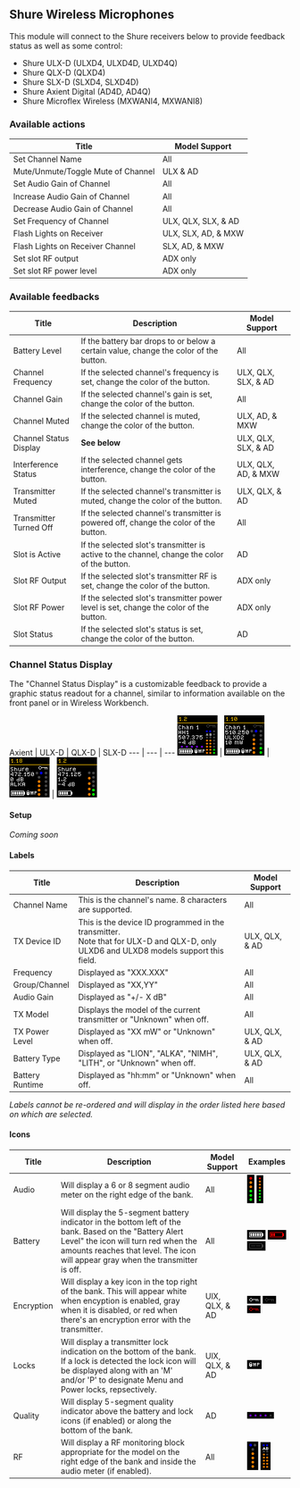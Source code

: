 ## Shure Wireless Microphones

This module will connect to the Shure receivers below to provide feedback status as well as some control:
* Shure ULX-D (ULXD4, ULXD4D, ULXD4Q)
* Shure QLX-D (QLXD4)
* Shure SLX-D (SLXD4, SLXD4D)
* Shure Axient Digital (AD4D, AD4Q)
* Shure Microflex Wireless (MXWANI4, MXWANI8)

### Available actions
Title | Model Support
--- | ---
Set Channel Name | All
Mute/Unmute/Toggle Mute of Channel | ULX & AD
Set Audio Gain of Channel | All
Increase Audio Gain of Channel | All
Decrease Audio Gain of Channel | All
Set Frequency of Channel | ULX, QLX, SLX, & AD
Flash Lights on Receiver | ULX, SLX, AD, & MXW
Flash Lights on Receiver Channel | SLX, AD, & MXW
Set slot RF output | ADX only
Set slot RF power level | ADX only

### Available feedbacks
Title | Description | Model Support
--- | --- | ---
Battery Level | If the battery bar drops to or below a certain value, change the color of the button. | All
Channel Frequency | If the selected channel\'s frequency is set, change the color of the button. | ULX, QLX, SLX, & AD
Channel Gain | If the selected channel\'s gain is set, change the color of the button. | All
Channel Muted | If the selected channel is muted, change the color of the button. | ULX, AD, & MXW
Channel Status Display | **See below** | ULX, QLX, SLX, & AD
Interference Status | If the selected channel gets interference, change the color of the button. | ULX, QLX, AD, & MXW
Transmitter Muted | If the selected channel\'s transmitter is muted, change the color of the button. | ULX, QLX, & AD
Transmitter Turned Off | If the selected channel\'s transmitter is powered off, change the color of the button. | All
Slot is Active | If the selected slot\'s transmitter is active to the channel, change the color of the button. | AD
Slot RF Output | If the selected slot\'s transmitter RF is set, change the color of the button. | ADX only
Slot RF Power | If the selected slot\'s transmitter power level is set, change the color of the button. | ADX only
Slot Status | If the selected slot\'s status is set, change the color of the button. | AD

### Channel Status Display
The "Channel Status Display" is a customizable feedback to provide a graphic status readout for a channel, similar to information available on the front panel or in Wireless Workbench.

Axient | ULX-D | QLX-D | SLX-D
--- | --- | ---
![AD example](icons/example-ad.png) | ![ULX example](icons/example-ulx.png) | ![QLX example](icons/example-qlx.png) | ![SLX example](icons/example-slx.png)

#### Setup
*Coming soon*

#### Labels
Title | Description | Model Support
--- | --- | ---
Channel Name | This is the channel's name.  8 characters are supported. | All
TX Device ID | This is the device ID programmed in the transmitter.<br />Note that for ULX-D and QLX-D, only ULXD6 and ULXD8 models support this field. | ULX, QLX, & AD
Frequency | Displayed as "XXX.XXX" | All
Group/Channel | Displayed as "XX,YY" | All
Audio Gain | Displayed as "+/- X dB" | All
TX Model | Displays the model of the current transmitter or "Unknown" when off. | All
TX Power Level | Displayed as "XX mW" or "Unknown" when off. | ULX, QLX, & AD
Battery Type | Displayed as "LION", "ALKA", "NIMH", "LITH", or "Unknown" when off. | ULX, QLX, & AD
Battery Runtime | Displayed as "hh:mm" or "Unknown" when off. | All

*Labels cannot be re-ordered and will display in the order listed here based on which are selected.*

#### Icons
Title | Description | Model Support | Examples
--- | --- | --- | ---
Audio | Will display a 6 or 8 segment audio meter on the right edge of the bank. | All | ![ULX audio example](icons/example-ulx-audio.png) ![AD audio example](icons/example-ad-audio.png)
Battery | Will display the 5-segment battery indicator in the bottom left of the bank.  Based on the "Battery Alert Level" the icon will turn red when the amounts reaches that level.  The icon will appear gray when the transmitter is off. | All | ![Full battery example](icons/example-battery-1.png) ![Low battery example](icons/example-battery-2.png) ![Transmitter off battery example](icons/example-battery-3.png)
Encryption | Will display a key icon in the top right of the bank.  This will appear white when encyption is enabled, gray when it is disabled, or red when there's an encryption error with the transmitter. | UlX, QLX, & AD | ![Encryption on example](icons/example-encryption-1.png) ![Encryption off example](icons/example-encryption-3.png) ![Encryption error example](icons/example-encryption-2.png)
Locks | Will display a transmitter lock indication on the bottom of the bank.  If a lock is detected the lock icon will be displayed along with an 'M' and/or 'P' to designate Menu and Power locks, repsectively. | UlX, QLX, & AD | ![Locks example](icons/example-locks.png)
Quality | Will display 5-segment quality indicator above the battery and lock icons (if enabled) or along the bottom of the bank. | AD | ![Quality example](icons/example-ad-quality.png)
RF | Will display a RF monitoring block appropriate for the model on the right edge of the bank and inside the audio meter (if enabled). | All | ![ULX rf example](icons/example-ulx-rf.png) ![AD rf example](icons/example-ad-rf.png)
